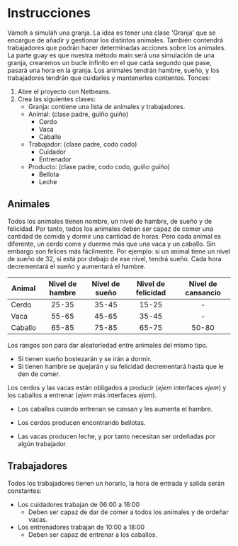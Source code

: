# Instrucciones

Vamoh a simuláh una granja. La idea es tener una clase 'Granja' que se encargue de añadir y gestionar los distintos animales. También contendrá trabajadores que podrán hacer determinadas acciones sobre los animales. La parte guay es que nuestra método main será una simulación de una granja, crearemos un bucle infinito en el que cada segundo que pase, pasará una hora en la granja. Los animales tendrán hambre, sueño, y los trabajadores tendrán que cuidarles y mantenerles contentos. Tonces:

1. Abre el proyecto con Netbeans.
2. Crea las siguientes clases:
   - Granja: contiene una lista de animales y trabajadores.
   - Animal: (clase padre, guiño guiño)
     - Cerdo
     - Vaca
     - Caballo
   - Trabajador: (clase padre, codo codo)
     - Cuidador
     - Entrenador
   - Producto: (clase padre, codo codo, guiño guiño)
     - Bellota
     - Leche

## Animales

Todos los animales tienen nombre, un nivel de hambre, de sueño y de felicidad. Por tanto, todos los animales deben ser capaz de comer una cantidad de comida y dormir una cantidad de horas. Pero cada animal es diferente, un cerdo come y duerme más que una vaca y un caballo. Sin embargo son felices más fácilmente. Por ejemplo: si un animal tiene un nivel de sueño de 32, si está por debajo de ese nivel, tendrá sueño. Cada hora decrementará el sueño y aumentará el hambre.

| Animal  | Nivel de hambre | Nivel de sueño | Nivel de felicidad | Nivel de cansancio |
|---------|:---------------:|:--------------:|:------------------:|:------------------:|
| Cerdo   |      25-35      |     35-45      |       15-25        |         -          |
| Vaca    |      55-65      |     45-65      |       35-45        |         -          |
| Caballo |      65-85      |     75-85      |       65-75        |       50-80        |

Los rangos son para dar aleatoriedad entre animales del mismo tipo.

- Si tienen sueño bostezarán y se irán a dormir.
- Si tienen hambre se quejarán y su felicidad decrementará hasta que le den de comer.

Los cerdos y las vacas están obligados a producir (*ejem* interfaces *ejem*) y los caballos a entrenar (*ejem* más interfaces *ejem*).

- Los caballos cuando entrenan se cansan y les aumenta el hambre.

- Los cerdos producen encontrando bellotas.
- Las vacas producen leche, y por tanto necesitan ser ordeñadas por algún trabajador.

## Trabajadores

Todos los trabajadores tienen un horario, la hora de entrada y salida serán constantes:

- Los cuidadores trabajan de 06:00 a 16:00
  - Deben ser capaz de dar de comer a todos los animales y de ordeñar vacas.
- Los entrenadores trabajan de 10:00 a 18:00
  - Deben ser capaz de entrenar a los caballos.
